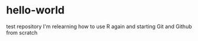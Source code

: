 # hello-world
test repository
I'm relearning how to use R again and starting Git and Github from scratch
